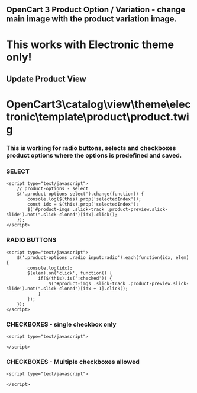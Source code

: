 ## OpenCart 3 Product Option / Variation - change main image with the product variation image.

# This works with Electronic theme only!

## Update Product View
# OpenCart3\catalog\view\theme\electronic\template\product\product.twig

### This is working for radio buttons, selects and checkboxes product options where the options is predefined and saved.

### SELECT

```
<script type="text/javascript">
    // product-options - select
    $('.product-options select').change(function() {
        console.log($(this).prop('selectedIndex'));
        const idx = $(this).prop('selectedIndex');
        $('#product-imgs .slick-track .product-preview.slick-slide').not(".slick-cloned")[idx].click();
    });
</script>

```

### RADIO BUTTONS

```
<script type="text/javascript">
    $('.product-options .radio input:radio').each(function(idx, elem) {
        console.log(idx);
        $(elem).on('click', function() {
            if($(this).is(':checked')) {
                $('#product-imgs .slick-track .product-preview.slick-slide').not(".slick-cloned")[idx + 1].click();
            }
        });
    });
</script>

```

### CHECKBOXES - single checkbox only

```
<script type="text/javascript">
    
</script>

```

### CHECKBOXES - Multiple checkboxes allowed

```
<script type="text/javascript">
    
</script>

```
